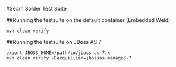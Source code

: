 #Seam Solder Test Suite

##Running the testsuite on the default container (Embedded Weld)

    mvn clean verify 

##Running the testsuite on JBoss AS 7

    export JBOSS_HOME=/path/to/jboss-as-7.x
    mvn clean verify -Darquillian=jbossas-managed-7


